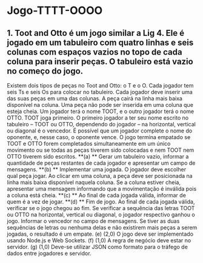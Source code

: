 # Jogo-TTTT-OOOO
## 1. Toot and Otto é um jogo similar a Lig 4. Ele é jogado em um tabuleiro com quatro linhas e seis colunas com espaços vazios no topo de cada coluna para inserir peças. O tabuleiro está vazio no começo do jogo.
Existem dois tipos de peças no Toot and Otto: o T e o O. Cada jogador tem seis Ts e seis Os para
colocar no tabuleiro.
Cada jogador deve inserir uma das suas peças em uma das colunas. A peça cairá na linha mais
baixa disponível na coluna. Uma peça não pode ser inserida em uma coluna que esteja cheia.
Um jogador terá o nome TOOT, e o outro jogador terá o nome OTTO. TOOT joga primeiro.
O primeiro jogador a ter seu nome escrito no tabuleiro – TOOT ou OTTO, dependendo do jogador
– na horizontal, vertical ou diagonal é o vencedor. É possível que um jogador complete o nome
do oponente, e, nesse caso, o oponente vence. O jogo termina empatado se TOOT e OTTO forem
completados simultaneamente em um único movimento ou se todas as peças tiverem sido colocadas
e nem TOOT nem OTTO tiverem sido escritos.
**(a) ** Gerar um tabuleiro vazio, informar a quantidade de peças restantes de cada jogador e
apresentar um campo de mensagens.
**(b) ** Implementar uma jogada. O jogador deve escolher qual peça jogar. Ao clicar em uma
coluna, a peça deve ser posicionada na linha mais baixa disponível naquela coluna. Se a
coluna estiver cheia, apresentar uma mensagem informando que a movimentação é inválida
pois a coluna está cheia.
**(c) ** Ao final de cada jogada válida, informar de quem é a vez de jogar.
**(d) ** Fim de jogo. Ao final de cada jogada válida, verificar se o jogo chegou ao fim. Se
verificar a sequência das letras TOOT ou OTTO na horizontal, vertical ou diagonal, o jogador
respectivo ganhou o jogo. Informar o vencedor no campo de mensagens. Se tiver as duas
sequências de letras ou nenhuma delas e não existirem mais peças a serem jogadas, o resultado
é um empate.
(e) (2,0) O jogo deve ser implementado usando Node.js e Web Sockets.
(f) (1,0) A regra de negócio deve estar no servidor.
(g) (1,0) Deve-se utilizar JSON como formato para o tráfego de dados entre jogadores e servidor.
